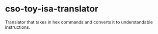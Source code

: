 # cso-toy-isa-translator
Translator that takes in hex commands and converts it to understandable instructions.
